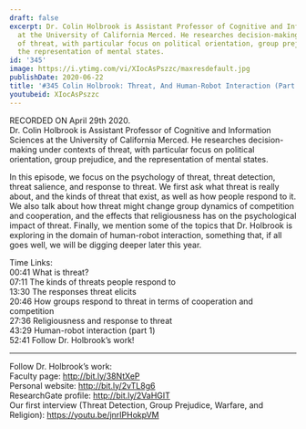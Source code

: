 ```yaml
---
draft: false
excerpt: Dr. Colin Holbrook is Assistant Professor of Cognitive and Information Sciences
  at the University of California Merced. He researches decision-making under contexts
  of threat, with particular focus on political orientation, group prejudice, and
  the representation of mental states.
id: '345'
image: https://i.ytimg.com/vi/XIocAsPszzc/maxresdefault.jpg
publishDate: 2020-06-22
title: '#345 Colin Holbrook: Threat, And Human-Robot Interaction (Part 1)'
youtubeid: XIocAsPszzc
---
```

RECORDED ON April 29th 2020.  
Dr. Colin Holbrook is Assistant Professor of Cognitive and Information Sciences at the University of California Merced. He researches decision-making under contexts of threat, with particular focus on political orientation, group prejudice, and the representation of mental states.

In this episode, we focus on the psychology of threat, threat detection, threat salience, and response to threat. We first ask what threat is really about, and the kinds of threat that exist, as well as how people respond to it. We also talk about how threat might change group dynamics of competition and cooperation, and the effects that religiousness has on the psychological impact of threat. Finally, we mention some of the topics that Dr. Holbrook is exploring in the domain of human-robot interaction, something that, if all goes well, we will be digging deeper later this year.

Time Links:  
00:41  What is threat?  
07:11  The kinds of threats people respond to  
13:30  The responses threat elicits  
20:46  How groups respond to threat in terms of cooperation and competition  
27:36  Religiousness and response to threat  
43:29  Human-robot interaction (part 1)  
52:41  Follow Dr. Holbrook’s work!

---

Follow Dr. Holbrook’s work:  
Faculty page: http://bit.ly/38NtXeP  
Personal website: http://bit.ly/2vTL8g6  
ResearchGate profile: http://bit.ly/2VaHGIT  
Our first interview (Threat Detection, Group Prejudice, Warfare, and Religion): https://youtu.be/jnrIPHokpVM
